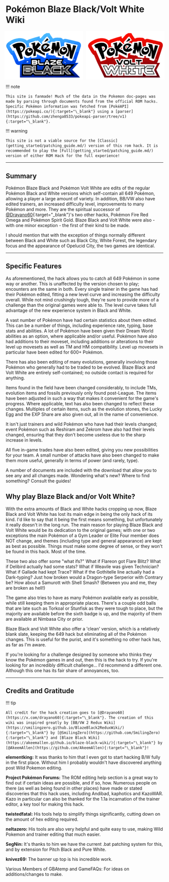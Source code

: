 # Pokémon Blaze Black/Volt White Wiki

<div style="display: flex; justify-content: center; align-items: center; gap: 10px;">
    <img src="assets/blaze_black_logo.png" alt="Blaze Black Logo" style="max-width: 50%; height: auto;">
    <img src="assets/volt_white_logo.png" alt="Volt White Logo" style="max-width: 50%; height: auto;">
</div>

!!! note

    This site is fanmade! Much of the data in the Pokemon doc-pages was made by parsing through documents found from the official ROM hacks. Specific Pokémon information was fetched from [PokéAPI](https://pokeapi.co/){:target="\_blank"} using a [parser](https://github.com/zhenga8533/pokeapi-parser/tree/v1){:target="\_blank"}.

!!! warning

    This site is not a viable source for the [Classic](getting_started/patching_guide.md/) version of this rom hack. It is recommended to play the [Full](getting_started/patching_guide.md/) version of either ROM Hack for the full experience!

---

## Summary

Pokémon Blaze Black and Pokémon Volt White are edits of the regular Pokémon Black and White versions which self-contain all 649 Pokémon, allowing a player a large amount of variety. In addition, BB/VW also have edited trainers, an increased difficulty level, improvements to many Pokémon and more. They are the spiritual successor of [@Drayano60](https://x.com/drayano60){:target="\_blank"}'s two other hacks, Pokémon Fire Red Omega and Pokémon Spirit Gold. Blaze Black and Volt White were also - with one minor exception - the first of their kind to be made.

I should mention that with the exception of things normally different between Black and White such as Black City, White Forest, the legendary focus and the appearance of Opelucid City, the two games are identical.

---

## Specific Features

As aforementioned, the hack allows you to catch all 649 Pokémon in some way or another. This is unaffected by the version chosen to play; encounters are the same in both.
Every single trainer in the game has had their Pokémon edited, fitting a new level curve and increasing the difficulty overall. While not mind crushingly tough, they're sure to provide more of a challenge than the original games were able to. The level curve takes full advantage of the new experience system in Black and White.

A vast number of Pokémon have had certain statistics about them edited. This can be a number of things, including experience rate, typing, base stats and abilities. A lot of Pokémon have been given their Dream World abilities as an option, where applicable and/or useful.
Pokémon have also had additions to their moveset, including additions or alterations to their level up movesets as well as TM and HM compatibility. Level up movesets in particular have been edited for 600+ Pokémon.

There has also been editing of many evolutions, generally involving those Pokémon who generally had to be traded to be evolved. Blaze Black and Volt White are entirely self-contained; no outside contact is required for anything.

Items found in the field have been changed considerably, to include TMs, evolution items and fossils previously only found post-League. The items have been adjusted in such a way that makes it convenient for the game's progress. Where applicable, text has also been changed to reflect these changes. Multiples of certain items, such as the evolution stones, the Lucky Egg and the EXP Share are also given out, all in the name of convenience.

It isn't just trainers and wild Pokémon who have had their levels changed; event Pokémon such as Reshiram and Zekrom have also had their levels changed, ensuring that they don't become useless due to the sharp increase in levels.

All five in-game trades have also been edited, giving you new possibilities for your team.
A small number of attacks have also been changed to make them more useful, generally in terms of power (and rarely, type).

A number of documents are included with the download that allow you to see any and all changes made. Wondering what's new? Where to find something? Consult the guides!

## Why play Blaze Black and/or Volt White?

With the extra amounts of Black and White hacks cropping up now, Blaze Black and Volt White has lost its main edge in being the only hack of its kind. I'd like to say that it being the first means something, but unfortunately it really doesn't in the long run. The main reason for playing Blaze Black and Volt White would be its dedication to the original games; with one or two exceptions the main Pokémon of a Gym Leader or Elite Four member does NOT change, and themes (including type and general appearance) are kept as best as possible. Things must make some degree of sense, or they won't be found in this hack. Most of the time.

These two also offer some "what ifs?" What if Flareon got Flare Blitz? What if Delibird actually had some stats? What if Weavile was given Technician? What if Gallade had kept Trace? What if the Gothitelle line actually had a Dark-typing? Just how broken would a Dragon-type Serperior with Contrary be? How about a Samurott with Shell Smash? (Between you and me, they are broken as hell!)

The game also tries to have as many Pokémon available early as possible, while still keeping them in appropriate places. There's a couple odd balls that are late such as Torkoal or Stunfisk as they were tough to place, but the majority are available before the sixth badge is up, and the majority of them are available at Nimbasa City or prior.

Blaze Black and Volt White also offer a 'clean' version, which is a relatively blank slate, keeping the 649 hack but eliminating all of the Pokémon changes. This is useful for the purist, and it's something no other hack has, as far as I'm aware.

If you're looking for a challenge designed by someone who thinks they know the Pokémon games in and out, then this is the hack to try. If you're looking for an incredibly difficult challenge... I'd recommend a different one. Although this one has its fair share of annoyances, too.

---

## Credits and Gratitude

!!! tip

    All credit for the hack creation goes to [@Drayano60](https://x.com/drayano60){:target="\_blank"}. The creation of this wiki was inspired greatly by [BB/VW 2 Redux Wiki](https://smilingzero.github.io/BlazeBlack2ReduxWiki/){:target="\_blank"} by [@SmilingZero](https://github.com/SmilingZero){:target="\_blank"} and [Blaze Black Wiki](https://akeemallen.github.io/blaze-black-wiki/){:target="\_blank"} by [@AkeemAllen](https://github.com/AkeemAllen){:target="\_blank"}!

**elementking:** It was thanks to him that I even got to start hacking B/W fully in the first place. Without him I probably wouldn't have discovered anything post Wild Pokemon editing.

**Project Pokémon Forums:** The ROM editing help section is a great way to find out if certain ideas are possible, and if so, how. Numerous people on there (as well as being found in other places) have made or stated discoveries that this hack uses, including Andibad, kaphotics and KazoWAR. Kazo in particular can also be thanked for the 1.1a incarnation of the trainer editor, a key tool for making this hack.

**twistedfatal:** His tools help to simplify things significantly, cutting down on the amount of hex editing required.

**neltazero:** His tools are also very helpful and quite easy to use, making Wild Pokemon and trainer editing that much easier.

**SegNin:** It's thanks to him we have the current .bat patching system for this, and by extension for Pitch Black and Pure White.

**knivez69:** The banner up top is his incredible work.

Various Members of GBAtemp and GameFAQs: For ideas on additions/changes to make.
